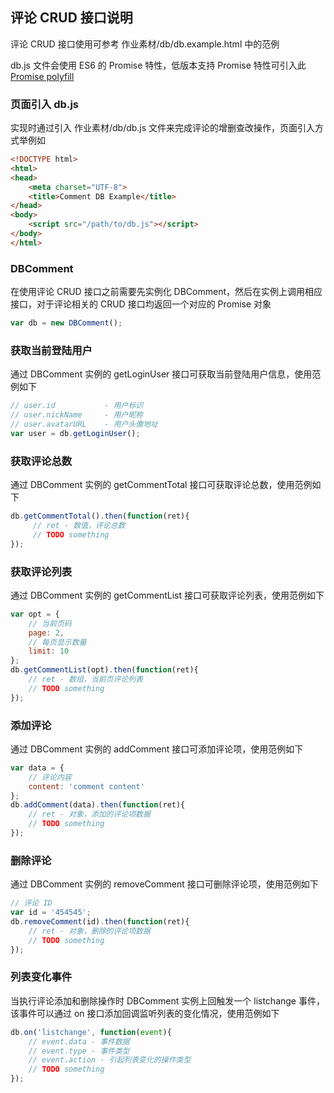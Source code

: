 

## 评论 CRUD 接口说明

评论 CRUD 接口使用可参考 作业素材/db/db.example.html 中的范例

db.js 文件会使用 ES6 的 Promise 特性，低版本支持 Promise 特性可引入此 [Promise polyfill](https://github.com/stefanpenner/es6-promise)

### 页面引入 db.js

实现时通过引入 作业素材/db/db.js 文件来完成评论的增删查改操作，页面引入方式举例如

```html
<!DOCTYPE html>
<html>
<head>
    <meta charset="UTF-8">
    <title>Comment DB Example</title>
</head>
<body>
    <script src="/path/to/db.js"></script>
</body>
</html>
```

### DBComment

在使用评论 CRUD 接口之前需要先实例化 DBComment，然后在实例上调用相应接口，对于评论相关的 CRUD 接口均返回一个对应的 Promise 对象

```javascript
var db = new DBComment();
```

### 获取当前登陆用户

通过 DBComment 实例的 getLoginUser 接口可获取当前登陆用户信息，使用范例如下

```javascript
// user.id           - 用户标识
// user.nickName     - 用户昵称
// user.avatarURL    - 用户头像地址
var user = db.getLoginUser();
```

### 获取评论总数

通过 DBComment 实例的 getCommentTotal 接口可获取评论总数，使用范例如下

```javascript
db.getCommentTotal().then(function(ret){
     // ret - 数值，评论总数
     // TODO something
});
```

### 获取评论列表

通过 DBComment 实例的 getCommentList 接口可获取评论列表，使用范例如下

```javascript
var opt = {
    // 当前页码
    page: 2,
    // 每页显示数量
    limit: 10
};
db.getCommentList(opt).then(function(ret){
    // ret - 数组，当前页评论列表
    // TODO something
});
```

### 添加评论

通过 DBComment 实例的 addComment 接口可添加评论项，使用范例如下

```javascript
var data = {
    // 评论内容
    content: 'comment content'
};
db.addComment(data).then(function(ret){
    // ret - 对象，添加的评论项数据
    // TODO something
});
```

### 删除评论

通过 DBComment 实例的 removeComment 接口可删除评论项，使用范例如下

```javascript
// 评论 ID
var id = '454545';
db.removeComment(id).then(function(ret){
    // ret - 对象，删除的评论项数据
    // TODO something
});
```

### 列表变化事件

当执行评论添加和删除操作时 DBComment 实例上回触发一个 listchange 事件，该事件可以通过 on 接口添加回调监听列表的变化情况，使用范例如下

```javascript
db.on('listchange', function(event){
    // event.data - 事件数据
    // event.type - 事件类型
    // event.action - 引起列表变化的操作类型
    // TODO something
});
```



